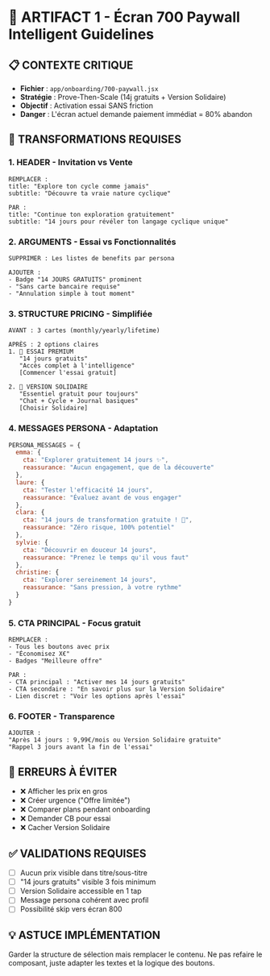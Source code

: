 # 🚨 ARTIFACT 1 - Écran 700 Paywall Intelligent Guidelines

## 📋 CONTEXTE CRITIQUE
- **Fichier** : `app/onboarding/700-paywall.jsx`
- **Stratégie** : Prove-Then-Scale (14j gratuits + Version Solidaire)
- **Objectif** : Activation essai SANS friction
- **Danger** : L'écran actuel demande paiement immédiat = 80% abandon

## 🎯 TRANSFORMATIONS REQUISES

### 1. HEADER - Invitation vs Vente
```
REMPLACER :
title: "Explore ton cycle comme jamais"
subtitle: "Découvre ta vraie nature cyclique"

PAR :
title: "Continue ton exploration gratuitement"
subtitle: "14 jours pour révéler ton langage cyclique unique"
```

### 2. ARGUMENTS - Essai vs Fonctionnalités
```
SUPPRIMER : Les listes de benefits par persona

AJOUTER :
- Badge "14 JOURS GRATUITS" prominent
- "Sans carte bancaire requise"
- "Annulation simple à tout moment"
```

### 3. STRUCTURE PRICING - Simplifiée
```
AVANT : 3 cartes (monthly/yearly/lifetime)

APRÈS : 2 options claires
1. 🌟 ESSAI PREMIUM
   "14 jours gratuits"
   "Accès complet à l'intelligence"
   [Commencer l'essai gratuit]

2. 🤝 VERSION SOLIDAIRE
   "Essentiel gratuit pour toujours"
   "Chat + Cycle + Journal basiques"
   [Choisir Solidaire]
```

### 4. MESSAGES PERSONA - Adaptation
```javascript
PERSONA_MESSAGES = {
  emma: {
    cta: "Explorer gratuitement 14 jours ✨",
    reassurance: "Aucun engagement, que de la découverte"
  },
  laure: {
    cta: "Tester l'efficacité 14 jours",
    reassurance: "Évaluez avant de vous engager"
  },
  clara: {
    cta: "14 jours de transformation gratuite ! 🚀",
    reassurance: "Zéro risque, 100% potentiel"
  },
  sylvie: {
    cta: "Découvrir en douceur 14 jours",
    reassurance: "Prenez le temps qu'il vous faut"
  },
  christine: {
    cta: "Explorer sereinement 14 jours",
    reassurance: "Sans pression, à votre rythme"
  }
}
```

### 5. CTA PRINCIPAL - Focus gratuit
```
REMPLACER :
- Tous les boutons avec prix
- "Économisez X€"
- Badges "Meilleure offre"

PAR :
- CTA principal : "Activer mes 14 jours gratuits"
- CTA secondaire : "En savoir plus sur la Version Solidaire"
- Lien discret : "Voir les options après l'essai"
```

### 6. FOOTER - Transparence
```
AJOUTER :
"Après 14 jours : 9,99€/mois ou Version Solidaire gratuite"
"Rappel 3 jours avant la fin de l'essai"
```

## 🚫 ERREURS À ÉVITER
- ❌ Afficher les prix en gros
- ❌ Créer urgence ("Offre limitée")
- ❌ Comparer plans pendant onboarding
- ❌ Demander CB pour essai
- ❌ Cacher Version Solidaire

## ✅ VALIDATIONS REQUISES
- [ ] Aucun prix visible dans titre/sous-titre
- [ ] "14 jours gratuits" visible 3 fois minimum
- [ ] Version Solidaire accessible en 1 tap
- [ ] Message persona cohérent avec profil
- [ ] Possibilité skip vers écran 800

## 💡 ASTUCE IMPLÉMENTATION
Garder la structure de sélection mais remplacer le contenu. Ne pas refaire le composant, juste adapter les textes et la logique des boutons.
